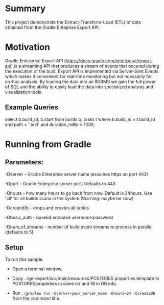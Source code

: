 # Summary

This project demonstrate the Extract-Transform-Load (ETL) of data obtained from the Gradle Enteprise Export API.

# Motivation

Gradle Enterprise Export API (https://docs.gradle.com/enterprise/export-api) is a streaming API that produces a stream of events that occured during the execution of the buid. Export API is implemented via Server-Sent Events which makes it convenient for real-time monitoring but not ncessarily for ah-hoc analysis. By loading the data into an RDBMS we gain the full power of SQL and the ability to easily load the data into specialized analysis and visualization tools.

## Example Queries

select b.build_id, b.start from builds b, tasks t where b.build_id = t.build_id and path = ':test' and duration_millis > 1000;

# Running from Gradle

## Parameters:

-Dserver - Gradle Enterprise server name (assumes https on port 443)

-Dport - Gradle Enterprise server port. Defaults to 443

-Dhours - how many hours to go back from now. Default is 24hours. Use 'all' for all builds scans in the system (Warning: maybe be slow)

-DcreateDb - drops and creates all tables

-Dbasic_auth - base64 encoded username:password

-Dnum_of_streams - number of build event streams to process in parallel (defaults to 5)

## Setup

To run this sample:

- Open a terminal window.

- Copy ../ge-export/src/main/resources/POSTGRES.properties.template to POSTGRES.properties in same dir and fill in DB info.

- Run `./gradlew run -Dserver=your_server_name -Dhours=24 -DcreateDb` from the command line.
